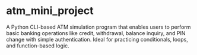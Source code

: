 # atm_mini_project
A Python CLI-based ATM simulation program that enables users to perform basic banking operations like credit, withdrawal, balance inquiry, and PIN change with simple authentication. Ideal for practicing conditionals, loops, and function-based logic.
